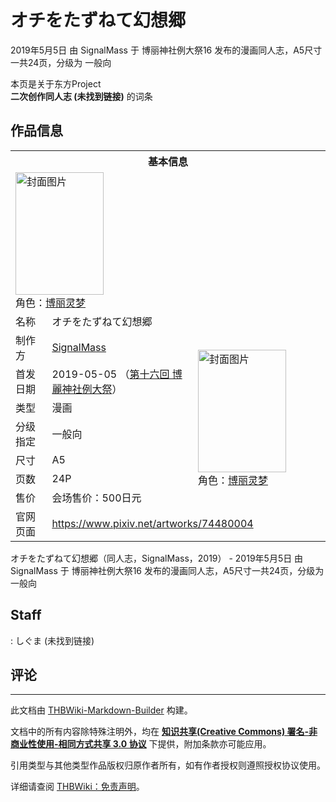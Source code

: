 # オチをたずねて幻想郷

<!-- source html: G:\repos\THBWiki-Markdown-Builder\THBWikiMarkdown\Temp\main\4\48\ns0%3A%E3%82%AA%E3%83%81%E3%82%92%E3%81%9F%E3%81%9A%E3%81%AD%E3%81%A6%E5%B9%BB%E6%83%B3%E9%83%B7.html -->

2019年5月5日 由 SignalMass 于 博丽神社例大祭16 发布的漫画同人志，A5尺寸一共24页，分级为 一般向

本页是关于东方Project  
 **二次创作同人志 (未找到链接)** 的词条
## 作品信息

<table><tbody><tr><th colspan="3">基本信息</th></tr><tr><td class="cover-artwork-mobile" colspan="2"><a href="./文件-オチをたずねて幻想郷封面.jpg.md" class="image" title="封面图片"><img alt="封面图片" src="https://upload.thwiki.cc/thumb/9/93/%E3%82%AA%E3%83%81%E3%82%92%E3%81%9F%E3%81%9A%E3%81%AD%E3%81%A6%E5%B9%BB%E6%83%B3%E9%83%B7%E5%B0%81%E9%9D%A2.jpg/141px-%E3%82%AA%E3%83%81%E3%82%92%E3%81%9F%E3%81%9A%E3%81%AD%E3%81%A6%E5%B9%BB%E6%83%B3%E9%83%B7%E5%B0%81%E9%9D%A2.jpg" decoding="async" loading="lazy" width="141" height="196" srcset="https://upload.thwiki.cc/thumb/9/93/%E3%82%AA%E3%83%81%E3%82%92%E3%81%9F%E3%81%9A%E3%81%AD%E3%81%A6%E5%B9%BB%E6%83%B3%E9%83%B7%E5%B0%81%E9%9D%A2.jpg/211px-%E3%82%AA%E3%83%81%E3%82%92%E3%81%9F%E3%81%9A%E3%81%AD%E3%81%A6%E5%B9%BB%E6%83%B3%E9%83%B7%E5%B0%81%E9%9D%A2.jpg 1.5x, https://upload.thwiki.cc/thumb/9/93/%E3%82%AA%E3%83%81%E3%82%92%E3%81%9F%E3%81%9A%E3%81%AD%E3%81%A6%E5%B9%BB%E6%83%B3%E9%83%B7%E5%B0%81%E9%9D%A2.jpg/281px-%E3%82%AA%E3%83%81%E3%82%92%E3%81%9F%E3%81%9A%E3%81%AD%E3%81%A6%E5%B9%BB%E6%83%B3%E9%83%B7%E5%B0%81%E9%9D%A2.jpg 2x" data-file-width="852" data-file-height="1187"></a><div class="cover-char">角色：<a href="./博丽灵梦.md" title="博丽灵梦">博丽灵梦</a></div></td>
</tr><tr><td class="label">名称</td><td colspan="2"> オチをたずねて幻想郷 </td></tr><tr><td class="label">制作方</td><td><a href="./SignalMass.md" title="SignalMass">SignalMass</a></td><td class="cover-artwork" rowspan="7" style="min-width:196px;"><a href="./文件-オチをたずねて幻想郷封面.jpg.md" class="image" title="封面图片"><img alt="封面图片" src="https://upload.thwiki.cc/thumb/9/93/%E3%82%AA%E3%83%81%E3%82%92%E3%81%9F%E3%81%9A%E3%81%AD%E3%81%A6%E5%B9%BB%E6%83%B3%E9%83%B7%E5%B0%81%E9%9D%A2.jpg/141px-%E3%82%AA%E3%83%81%E3%82%92%E3%81%9F%E3%81%9A%E3%81%AD%E3%81%A6%E5%B9%BB%E6%83%B3%E9%83%B7%E5%B0%81%E9%9D%A2.jpg" decoding="async" loading="lazy" width="141" height="196" srcset="https://upload.thwiki.cc/thumb/9/93/%E3%82%AA%E3%83%81%E3%82%92%E3%81%9F%E3%81%9A%E3%81%AD%E3%81%A6%E5%B9%BB%E6%83%B3%E9%83%B7%E5%B0%81%E9%9D%A2.jpg/211px-%E3%82%AA%E3%83%81%E3%82%92%E3%81%9F%E3%81%9A%E3%81%AD%E3%81%A6%E5%B9%BB%E6%83%B3%E9%83%B7%E5%B0%81%E9%9D%A2.jpg 1.5x, https://upload.thwiki.cc/thumb/9/93/%E3%82%AA%E3%83%81%E3%82%92%E3%81%9F%E3%81%9A%E3%81%AD%E3%81%A6%E5%B9%BB%E6%83%B3%E9%83%B7%E5%B0%81%E9%9D%A2.jpg/281px-%E3%82%AA%E3%83%81%E3%82%92%E3%81%9F%E3%81%9A%E3%81%AD%E3%81%A6%E5%B9%BB%E6%83%B3%E9%83%B7%E5%B0%81%E9%9D%A2.jpg 2x" data-file-width="852" data-file-height="1187"></a><div class="cover-char">角色：<a href="./博丽灵梦.md" title="博丽灵梦">博丽灵梦</a></div></td>
</tr><tr><td class="label">首发日期</td><td>2019-05-05&#160;（<a href="/展会作品列表?e=%E5%8D%9A%E4%B8%BD%E7%A5%9E%E7%A4%BE%E4%BE%8B%E5%A4%A7%E7%A5%AD%2316">第十六回 博麗神社例大祭</a>）</td></tr><tr><td class="label">类型</td><td>漫画</td></tr><tr><td class="label">分级指定</td><td>一般向</td></tr><tr><td class="label">尺寸</td><td>A5</td></tr><tr><td class="label">页数</td><td>24P</td></tr><tr><td class="label">售价</td><td>会场售价：500日元</td></tr>
<tr><td class="label">官网页面</td><td colspan="2"><a rel="nofollow" class="external free" href="https://www.pixiv.net/artworks/74480004">https://www.pixiv.net/artworks/74480004</a></td></tr></tbody></table>

オチをたずねて幻想郷（同人志，SignalMass，2019） - 2019年5月5日 由 SignalMass 于 博丽神社例大祭16 发布的漫画同人志，A5尺寸一共24页，分级为 一般向
## Staff
: しぐま (未找到链接)

## 评论




---

此文档由 [THBWiki-Markdown-Builder](https://github.com/Delsin-Yu/THBWiki-Markdown-Builder) 构建。

文档中的所有内容除特殊注明外，均在 [**知识共享(Creative Commons) 署名-非商业性使用-相同方式共享 3.0 协议**](https://creativecommons.org/licenses/by-sa/3.0/deed.zh-hans) 下提供，附加条款亦可能应用。

引用类型与其他类型作品版权归原作者所有，如有作者授权则遵照授权协议使用。

详细请查阅 [THBWiki：免责声明](https://thbwiki.cc/THBWiki:%E5%85%8D%E8%B4%A3%E5%A3%B0%E6%98%8E)。

